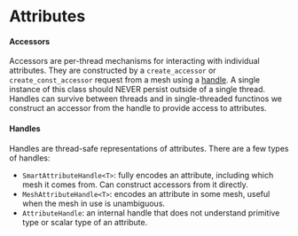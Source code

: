# Attributes


#### Accessors
Accessors are per-thread mechanisms for interacting with individual attributes.
They are constructed by a `create_accessor` or `create_const_accessor` request from a mesh using a [handle](#Handles).
A single instance of this class should NEVER persist outside of a single
thread. Handles can survive between threads and in single-threaded functinos we
construct an accessor from the handle to provide access to attributes.

#### Handles
Handles are thread-safe representations of attributes. There are a few types of handles:
* `SmartAttributeHandle<T>`: fully encodes an attribute, including which mesh
  it comes from. Can construct accessors from it directly.
* `MeshAttributeHandle<T>`: encodes an attribute in some mesh, useful when the
  mesh in use is unambiguous.
* `AttributeHandle`: an internal handle that does not understand primitive type
  or scalar type of an attribute.

